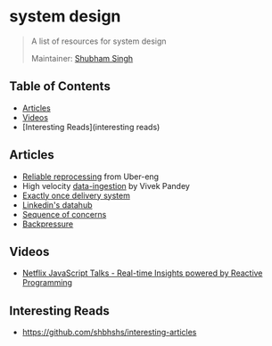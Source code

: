 # system design
> A list of resources for system design
>
> Maintainer: [Shubham Singh](https://github.com/shbhshs)

## Table of Contents
  - [Articles](##articles)
  - [Videos](##videos)
  - [Interesting Reads](interesting reads)

## Articles
* [Reliable reprocessing](https://eng.uber.com/reliable-reprocessing/) from Uber-eng
* High velocity [data-ingestion](https://thevivekpandey.github.io/posts/2017-09-19-high-velocity-data-ingestion.html) by Vivek Pandey
* [Exactly once delivery system](https://segment.com/blog/exactly-once-delivery/)
* [Linkedin's datahub](https://engineering.linkedin.com/blog/2019/data-hub)
* [Sequence of concerns](https://en.wikipedia.org/wiki/Separation_of_concerns)
* [Backpressure](https://medium.com/@jayphelps/backpressure-explained-the-flow-of-data-through-software-2350b3e77ce7)


## Videos
* [Netflix JavaScript Talks - Real-time Insights powered by Reactive Programming](https://www.youtube.com/watch?v=uODxUJ5Jwis)



## Interesting Reads
- https://github.com/shbhshs/interesting-articles
